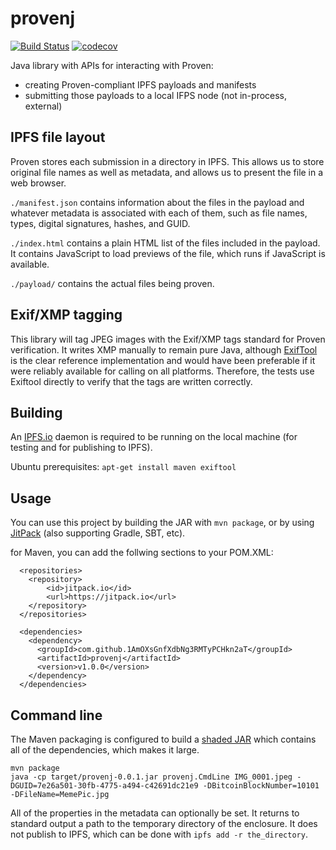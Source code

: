 # provenj

[![Build Status](https://travis-ci.org/1AmOXsGnfXdbNg3RMTyPCHkn2aT/provenj.svg?branch=master)](https://travis-ci.org/1AmOXsGnfXdbNg3RMTyPCHkn2aT/provenj)
[![codecov](https://codecov.io/gh/1AmOXsGnfXdbNg3RMTyPCHkn2aT/provenj/branch/master/graph/badge.svg)](https://codecov.io/gh/1AmOXsGnfXdbNg3RMTyPCHkn2aT/provenj)

Java library with APIs for interacting with Proven:
* creating Proven-compliant IPFS payloads and manifests
* submitting those payloads to a local IFPS node (not in-process, external)

## IPFS file layout
Proven stores each submission in a directory in IPFS. This allows us to store
original file names as well as metadata, and allows us to present the file
in a web browser.

`./manifest.json` contains information about the files in the payload and
whatever metadata is associated with each of them, such as file names, types,
digital signatures, hashes, and GUID.

`./index.html` contains a plain HTML list of the files included in the payload. It contains JavaScript to load previews of the file, which runs if JavaScript is available.

`./payload/` contains the actual files being proven.

## Exif/XMP tagging
This library will tag JPEG images with the Exif/XMP tags standard for Proven verification.  It writes XMP manually to remain pure Java, although [ExifTool](http://www.sno.phy.queensu.ca/~phil/exiftool/) is the clear reference implementation and would have been preferable if it were reliably available for calling on all platforms. Therefore, the tests use Exiftool directly to verify that the tags are written correctly.

## Building

An [IPFS.io](https://ipfs.io) daemon is required to be running on the local machine (for testing and for publishing to IPFS).

Ubuntu prerequisites:
`apt-get install maven exiftool`

## Usage
You can use this project by building the JAR with `mvn package`, or by using [JitPack](https://jitpack.io/#1AmOXsGnfXdbNg3RMTyPCHkn2aT/provenj/) (also supporting Gradle, SBT, etc).

for Maven, you can add the follwing sections to your POM.XML:
```
  <repositories>
    <repository>
        <id>jitpack.io</id>
        <url>https://jitpack.io</url>
    </repository>
  </repositories>

  <dependencies>
    <dependency>
      <groupId>com.github.1AmOXsGnfXdbNg3RMTyPCHkn2aT</groupId>
      <artifactId>provenj</artifactId>
      <version>v1.0.0</version>
    </dependency>
  </dependencies>
```

## Command line
The Maven packaging is configured to build a [shaded JAR](https://maven.apache.org/plugins/maven-shade-plugin/usage.html) which contains all of the dependencies, which makes it large.
```
mvn package 
java -cp target/provenj-0.0.1.jar provenj.CmdLine IMG_0001.jpeg -DGUID=7e26a501-30fb-4775-a494-c42691dc21e9 -DBitcoinBlockNumber=10101 -DFileName=MemePic.jpg
```
All of the properties in the metadata can optionally be set.  It returns to standard output a path to the temporary directory of the enclosure.  It does not publish to IPFS, which can be done with `ipfs add -r the_directory`.
